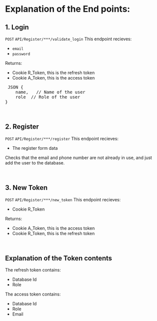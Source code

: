 # Explanation of the End points:

## 1. Login
`POST` `API/Register/***/validate_login`
This endpoint recieves:
- `email`
- `password`

Returns:
- Cookie R_Token, this is the refresh token
- Cookie A_Token, this is the access token
<pre>
 JSON {
    name, &nbsp // Name of the user
    role  // Role of the user
}
</pre>
<br>

## 2. Register
`POST` `API/Register/***/register`
This endpoint recieves:
- The register form data

Checks that the email and phone number are not already in use,
and just add the user to the database.

<br>

## 3. New Token
`POST` `API/Register/***/new_token`
This endpoint recieves:
- Cookie R_Token

Returns:
- Cookie A_Token, this is the access token
- Cookie R_Token, this is the refresh token

<br>

## Explanation of the Token contents
The refresh token contains:
- Database Id
- Role

The access token contains:
- Database Id
- Role
- Email